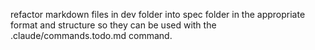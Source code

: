 refactor markdown files in dev folder into spec folder in the appropriate format and structure so they can be used with the .claude/commands.todo.md command.
